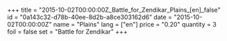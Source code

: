 +++
title = "2015-10-02T00:00:00Z_Battle_for_Zendikar_Plains_[en]_false"
id = "0a143c32-d78b-40ee-8d2b-a8ce303162d6"
date = "2015-10-02T00:00:00Z"
name = "Plains"
lang = ["en"]
price = "0.20"
quantity = 3
foil = false
set = "Battle for Zendikar"
+++
